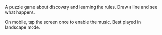 A puzzle game about discovery and learning the rules. Draw a line and see what happens.

On mobile, tap the screen once to enable the music. Best played in landscape mode. 